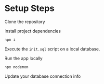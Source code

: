 # Setup Steps

Clone the repository

Install project dependencies
```bash
npm i
```

Execute the `init.sql` script on a local database.

Run the app locally
```bash
npx nodemon
```

Update your database connection info
